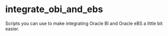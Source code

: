 integrate_obi_and_ebs
=====================

Scripts you can use to make integrating Oracle BI and Oracle eBS a little bit easier.
